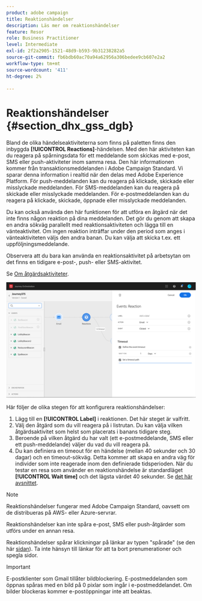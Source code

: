 ```yaml
---
product: adobe campaign
title: Reaktionshändelser
description: Läs mer om reaktionshändelser
feature: Resor
role: Business Practitioner
level: Intermediate
exl-id: 2f2a2905-1521-48d9-b593-9b31238282a5
source-git-commit: fb6bdb60ac70a94a62956a306bedee9cb607e2a2
workflow-type: tm+mt
source-wordcount: '411'
ht-degree: 2%

---
```


# Reaktionshändelser {#section_dhx_gss_dgb}

Bland de olika händelseaktiviteterna som finns på paletten finns den inbyggda **[!UICONTROL Reactions]**-händelsen. Med den här aktiviteten kan du reagera på spårningsdata för ett meddelande som skickas med e-post, SMS eller push-aktiviteter inom samma resa. Den här informationen kommer från transaktionsmeddelanden i Adobe Campaign Standard. Vi sparar denna information i realtid när den delas med Adobe Experience Platform. För push-meddelanden kan du reagera på klickade, skickade eller misslyckade meddelanden. För SMS-meddelanden kan du reagera på skickade eller misslyckade meddelanden. För e-postmeddelanden kan du reagera på klickade, skickade, öppnade eller misslyckade meddelanden.

Du kan också använda den här funktionen för att utföra en åtgärd när det inte finns någon reaktion på dina meddelanden. Det gör du genom att skapa en andra sökväg parallellt med reaktionsaktiviteten och lägga till en vänteaktivitet. Om ingen reaktion inträffar under den period som anges i vänteaktiviteten väljs den andra banan. Du kan välja att skicka t.ex. ett uppföljningsmeddelande.

Observera att du bara kan använda en reaktionsaktivitet på arbetsytan om det finns en tidigare e-post-, push- eller SMS-aktivitet.

Se [Om åtgärdsaktiviteter](../building-journeys/about-action-activities.md).

![](../assets/journey45.png)

Här följer de olika stegen för att konfigurera reaktionshändelser:

1. Lägg till en **[!UICONTROL Label]** i reaktionen. Det här steget är valfritt.
1. Välj den åtgärd som du vill reagera på i listrutan. Du kan välja vilken åtgärdsaktivitet som helst som placerats i banans tidigare steg.
1. Beroende på vilken åtgärd du har valt (ett e-postmeddelande, SMS eller ett push-meddelande) väljer du vad du vill reagera på.
1. Du kan definiera en timeout för en händelse (mellan 40 sekunder och 30 dagar) och en timeout-sökväg. Detta kommer att skapa en andra väg för individer som inte reagerade inom den definierade tidsperioden. När du testar en resa som använder en reaktionshändelse är standardläget **[!UICONTROL Wait time]** och det lägsta värdet 40 sekunder. Se [det här avsnittet](../building-journeys/testing-the-journey.md).

>[!NOTE]
>
>Reaktionshändelser fungerar med Adobe Campaign Standard, oavsett om de distribueras på AWS- eller Azure-servrar.
>
>Reaktionshändelser kan inte spåra e-post, SMS eller push-åtgärder som utförs under en annan resa.
>
>Reaktionshändelser spårar klickningar på länkar av typen &quot;spårade&quot; (se den här [sidan](https://experienceleague.adobe.com/docs/campaign-standard/using/designing-content/links.html#about-tracked-urls)). Ta inte hänsyn till länkar för att ta bort prenumerationer och spegla sidor.

>[!IMPORTANT]
>
>E-postklienter som Gmail tillåter bildblockering. E-postmeddelanden som öppnas spåras med en bild på 0 pixlar som ingår i e-postmeddelandet. Om bilder blockeras kommer e-postöppningar inte att beaktas.
